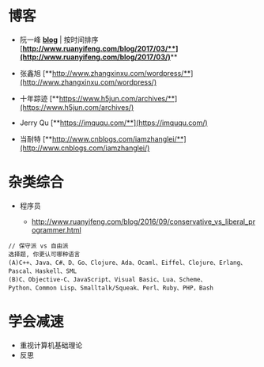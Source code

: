 # 博客

- 阮一峰 [**blog**](http://www.ruanyifeng.com/blog/archives.html) | 按时间排序 [**http://www.ruanyifeng.com/blog/2017/03/**](http://www.ruanyifeng.com/blog/2017/03/)****

- 张鑫旭 [**http://www.zhangxinxu.com/wordpress/**](http://www.zhangxinxu.com/wordpress/)

- 十年踪迹 [**https://www.h5jun.com/archives/**](https://www.h5jun.com/archives/)

- Jerry Qu [**https://imququ.com/**](https://imququ.com/)

- 当耐特 [**http://www.cnblogs.com/iamzhanglei/**](http://www.cnblogs.com/iamzhanglei/)

# 杂类综合

- 程序员

  - <http://www.ruanyifeng.com/blog/2016/09/conservative_vs_liberal_programmer.html>

```
// 保守派 vs 自由派
选择题, 你更认可哪种语言
(A)C++、Java、C#、D、Go、Clojure、Ada、Ocaml、Eiffel、Clojure、Erlang、Pascal、Haskell、SML
(B)C、Objective-C、JavaScript、Visual Basic、Lua、Scheme、
Python、Common Lisp、Smalltalk/Squeak、Perl、Ruby、PHP，Bash
```

# 学会减速

- 重视计算机基础理论
- 反思
